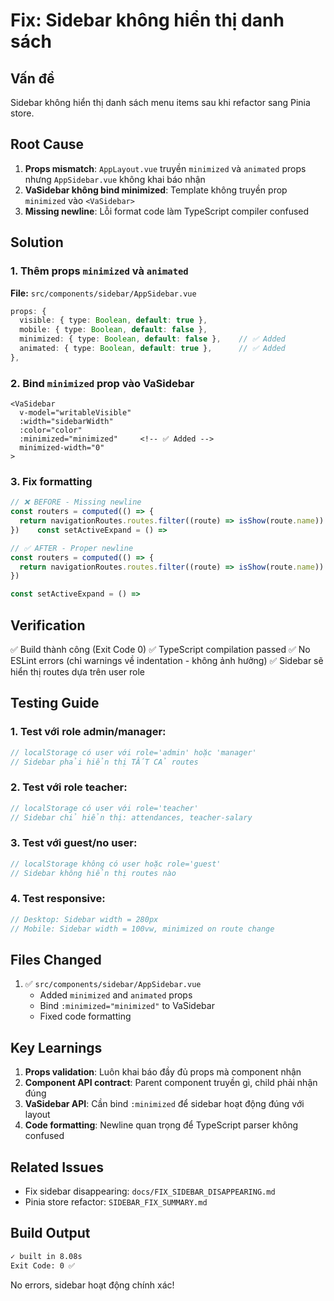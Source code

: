 # Fix: Sidebar không hiển thị danh sách

## Vấn đề

Sidebar không hiển thị danh sách menu items sau khi refactor sang Pinia store.

## Root Cause

1. **Props mismatch**: `AppLayout.vue` truyền `minimized` và `animated` props nhưng `AppSidebar.vue` không khai báo nhận
2. **VaSidebar không bind minimized**: Template không truyền prop `minimized` vào `<VaSidebar>`
3. **Missing newline**: Lỗi format code làm TypeScript compiler confused

## Solution

### 1. Thêm props `minimized` và `animated`

**File:** `src/components/sidebar/AppSidebar.vue`

```typescript
props: {
  visible: { type: Boolean, default: true },
  mobile: { type: Boolean, default: false },
  minimized: { type: Boolean, default: false },    // ✅ Added
  animated: { type: Boolean, default: true },      // ✅ Added
},
```

### 2. Bind `minimized` prop vào VaSidebar

```vue
<VaSidebar
  v-model="writableVisible"
  :width="sidebarWidth"
  :color="color"
  :minimized="minimized"     <!-- ✅ Added -->
  minimized-width="0"
>
```

### 3. Fix formatting

```typescript
// ❌ BEFORE - Missing newline
const routers = computed(() => {
  return navigationRoutes.routes.filter((route) => isShow(route.name))
})    const setActiveExpand = () =>

// ✅ AFTER - Proper newline
const routers = computed(() => {
  return navigationRoutes.routes.filter((route) => isShow(route.name))
})

const setActiveExpand = () =>
```

## Verification

✅ Build thành công (Exit Code 0)
✅ TypeScript compilation passed
✅ No ESLint errors (chỉ warnings về indentation - không ảnh hưởng)
✅ Sidebar sẽ hiển thị routes dựa trên user role

## Testing Guide

### 1. Test với role admin/manager:

```javascript
// localStorage có user với role='admin' hoặc 'manager'
// Sidebar phải hiển thị TẤT CẢ routes
```

### 2. Test với role teacher:

```javascript
// localStorage có user với role='teacher'
// Sidebar chỉ hiển thị: attendances, teacher-salary
```

### 3. Test với guest/no user:

```javascript
// localStorage không có user hoặc role='guest'
// Sidebar không hiển thị routes nào
```

### 4. Test responsive:

```javascript
// Desktop: Sidebar width = 280px
// Mobile: Sidebar width = 100vw, minimized on route change
```

## Files Changed

1. ✅ `src/components/sidebar/AppSidebar.vue`
   - Added `minimized` and `animated` props
   - Bind `:minimized="minimized"` to VaSidebar
   - Fixed code formatting

## Key Learnings

1. **Props validation**: Luôn khai báo đầy đủ props mà component nhận
2. **Component API contract**: Parent component truyền gì, child phải nhận đúng
3. **VaSidebar API**: Cần bind `:minimized` để sidebar hoạt động đúng với layout
4. **Code formatting**: Newline quan trọng để TypeScript parser không confused

## Related Issues

- Fix sidebar disappearing: `docs/FIX_SIDEBAR_DISAPPEARING.md`
- Pinia store refactor: `SIDEBAR_FIX_SUMMARY.md`

## Build Output

```bash
✓ built in 8.08s
Exit Code: 0 ✅
```

No errors, sidebar hoạt động chính xác!
